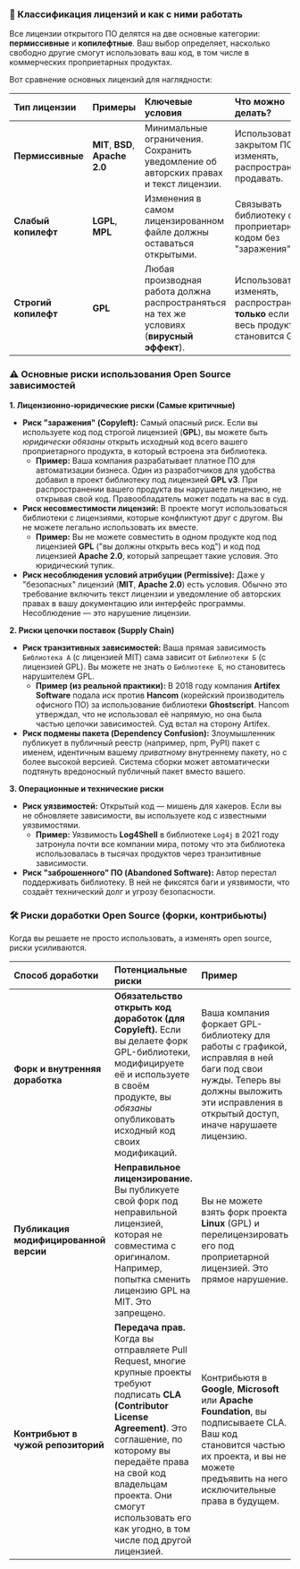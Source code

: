 ### 📜 Классификация лицензий и как с ними работать

Все лицензии открытого ПО делятся на две основные категории: **пермиссивные** и **копилефтные**. Ваш выбор определяет, насколько свободно другие смогут использовать ваш код, в том числе в коммерческих проприетарных продуктах.

Вот сравнение основных лицензий для наглядности:

| **Тип лицензии** | **Примеры** | **Ключевые условия** | **Что можно делать?** | **Что нельзя? / Условия** |
| :--- | :--- | :--- | :--- | :--- |
| **Пермиссивные** | **MIT**, **BSD**, **Apache 2.0** | Минимальные ограничения. Сохранить уведомление об авторских правах и текст лицензии. | Использовать в закрытом ПО, изменять, распространять, продавать. | Нарушать условие о сохранении копирайта и лицензии. |
| **Слабый копилефт** | **LGPL**, **MPL** | Изменения в самом лицензированном файле должны оставаться открытыми. | Связывать библиотеку с проприетарным кодом без "заражения". | Распространять изменения в исходной библиотеке под закрытой лицензией. |
| **Строгий копилефт** | **GPL** | Любая производная работа должна распространяться на тех же условиях (**вирусный эффект**). | Использовать, изменять, распространять **только** если весь продукт становится GPL. | Включать код в проприетарное ПО без открытия исходного кода всего продукта. |

### ⚠️ Основные риски использования Open Source зависимостей

**1. Лицензионно-юридические риски (Самые критичные)**

*   **Риск "заражения" (Copyleft):** Самый опасный риск. Если вы используете код под строгой лицензией (**GPL**), вы можете быть *юридически обязаны* открыть исходный код всего вашего проприетарного продукта, в который встроена эта библиотека.
    *   **Пример:** Ваша компания разрабатывает платное ПО для автоматизации бизнеса. Один из разработчиков для удобства добавил в проект библиотеку под лицензией **GPL v3**. При распространении вашего продукта вы нарушаете лицензию, не открывая свой код. Правообладатель может подать на вас в суд.
*   **Риск несовместимости лицензий:** В проекте могут использоваться библиотеки с лицензиями, которые конфликтуют друг с другом. Вы не можете легально использовать их вместе.
    *   **Пример:** Вы не можете совместить в одном продукте код под лицензией **GPL** ("вы должны открыть весь код") и код под лицензией **Apache 2.0**, который запрещает такие условия. Это юридический тупик.
*   **Риск несоблюдения условий атрибуции (Permissive):** Даже у "безопасных" лицензий (**MIT**, **Apache 2.0**) есть условия. Обычно это требование включить текст лицензии и уведомление об авторских правах в вашу документацию или интерфейс программы. Несоблюдение — это нарушение лицензии.

**2. Риски цепочки поставок (Supply Chain)**

*   **Риск транзитивных зависимостей:** Ваша прямая зависимость `Библиотека А` (с лицензией MIT) сама зависит от `Библиотеки Б` (с лицензией GPL). Вы можете не знать о `Библиотеке Б`, но становитесь нарушителем GPL.
    *   **Пример (из реальной практики):** В 2018 году компания **Artifex Software** подала иск против **Hancom** (корейский производитель офисного ПО) за использование библиотеки **Ghostscript**. Hancom утверждал, что не использовал её напрямую, но она была частью цепочки зависимостей. Суд встал на сторону Artifex.
*   **Риск подмены пакета (Dependency Confusion):** Злоумышленник публикует в публичный реестр (например, npm, PyPI) пакет с именем, идентичным вашему *приватному* внутреннему пакету, но с более высокой версией. Система сборки может автоматически подтянуть вредоносный публичный пакет вместо вашего.

**3. Операционные и технические риски**

*   **Риск уязвимостей:** Открытый код — мишень для хакеров. Если вы не обновляете зависимости, вы используете код с известными уязвимостями.
    *   **Пример:** Уязвимость **Log4Shell** в библиотеке `Log4j` в 2021 году затронула почти все компании мира, потому что эта библиотека использовалась в тысячах продуктов через транзитивные зависимости.
*   **Риск "заброшенного" ПО (Abandoned Software):** Автор перестал поддерживать библиотеку. В ней не фиксятся баги и уязвимости, что создаёт технический долг и угрозу безопасности.

### 🛠️ Риски доработки Open Source (форки, контрибьюты)

Когда вы решаете не просто использовать, а изменять open source, риски усиливаются.

| **Способ доработки** | **Потенциальные риски** | **Пример** |
| :--- | :--- | :--- |
| **Форк и внутренняя доработка** | **Обязательство открыть код доработок (для Copyleft).** Если вы делаете форк GPL-библиотеки, модифицируете её и используете в своём продукте, вы *обязаны* опубликовать исходный код своих модификаций. | Ваша компания форкает GPL-библиотеку для работы с графикой, исправляя в ней баги под свои нужды. Теперь вы должны выложить эти исправления в открытый доступ, иначе нарушаете лицензию. |
| **Публикация модифицированной версии** | **Неправильное лицензирование.** Вы публикуете свой форк под неправильной лицензией, которая не совместима с оригиналом. Например, попытка сменить лицензию GPL на MIT. Это запрещено. | Вы не можете взять форк проекта **Linux** (GPL) и перелицензировать его под проприетарной лицензией. Это прямое нарушение. |
| **Контрибьют в чужой репозиторий** | **Передача прав.** Когда вы отправляете Pull Request, многие крупные проекты требуют подписать **CLA (Contributor License Agreement)**. Это соглашение, по которому вы передаёте права на свой код владельцам проекта. Они смогут использовать его как угодно, в том числе под другой лицензией. | Контрибьютя в **Google**, **Microsoft** или **Apache Foundation**, вы подписываете CLA. Ваш код становится частью их проекта, и вы не можете предъявить на него исключительные права в будущем. |
